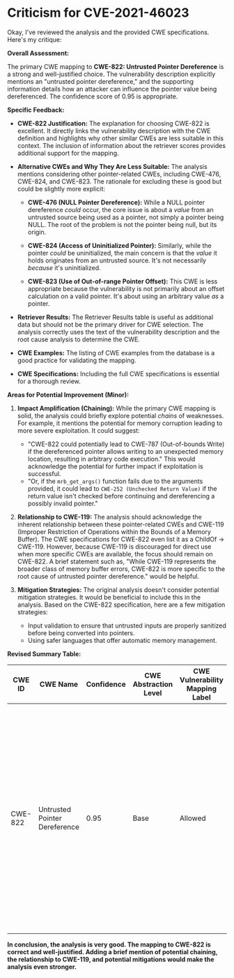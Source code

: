 # Criticism for CVE-2021-46023

Okay, I've reviewed the analysis and the provided CWE specifications. Here's my critique:

**Overall Assessment:**

The primary CWE mapping to **CWE-822: Untrusted Pointer Dereference** is a strong and well-justified choice. The vulnerability description explicitly mentions an "untrusted pointer dereference," and the supporting information details how an attacker can influence the pointer value being dereferenced. The confidence score of 0.95 is appropriate.

**Specific Feedback:**

*   **CWE-822 Justification:** The explanation for choosing CWE-822 is excellent. It directly links the vulnerability description with the CWE definition and highlights why other similar CWEs are less suitable in this context. The inclusion of information about the retriever scores provides additional support for the mapping.

*   **Alternative CWEs and Why They Are Less Suitable:** The analysis mentions considering other pointer-related CWEs, including CWE-476, CWE-824, and CWE-823. The rationale for excluding these is good but could be slightly more explicit:

    *   **CWE-476 (NULL Pointer Dereference):** While a NULL pointer dereference *could* occur, the core issue is about a *value* from an untrusted source being used as a pointer, not simply a pointer being NULL. The root of the problem is not the pointer being null, but its origin.

    *   **CWE-824 (Access of Uninitialized Pointer):** Similarly, while the pointer *could* be uninitialized, the main concern is that the *value* it holds originates from an untrusted source. It's not necessarily *because* it's uninitialized.

    *   **CWE-823 (Use of Out-of-range Pointer Offset):** This CWE is less appropriate because the vulnerability is not primarily about an offset calculation on a valid pointer. It's about using an arbitrary value *as* a pointer.

*   **Retriever Results:** The Retriever Results table is useful as additional data but should not be the primary driver for CWE selection. The analysis correctly uses the text of the vulnerability description and the root cause analysis to determine the CWE.

*   **CWE Examples:** The listing of CWE examples from the database is a good practice for validating the mapping.

*   **CWE Specifications:** Including the full CWE specifications is essential for a thorough review.

**Areas for Potential Improvement (Minor):**

1.  **Impact Amplification (Chaining):** While the primary CWE mapping is solid, the analysis could briefly explore potential *chains* of weaknesses. For example, it mentions the potential for memory corruption leading to more severe exploitation. It could suggest:
    *   "CWE-822 could potentially lead to CWE-787 (Out-of-bounds Write) if the dereferenced pointer allows writing to an unexpected memory location, resulting in arbitrary code execution."  This would acknowledge the potential for further impact if exploitation is successful.
    *   "Or, if the `mrb_get_args()` function fails due to the arguments provided, it could lead to `CWE-252 (Unchecked Return Value)` if the return value isn't checked before continuing and dereferencing a possibly invalid pointer."

2.  **Relationship to CWE-119:** The analysis should acknowledge the inherent relationship between these pointer-related CWEs and CWE-119 (Improper Restriction of Operations within the Bounds of a Memory Buffer). The CWE specifications for CWE-822 even list it as a ChildOf -> CWE-119.  However, because CWE-119 is discouraged for direct use when more specific CWEs are available, the focus should remain on CWE-822.  A brief statement such as, "While CWE-119 represents the broader class of memory buffer errors, CWE-822 is more specific to the root cause of untrusted pointer dereference." would be helpful.

3.  **Mitigation Strategies:** The original analysis doesn't consider potential mitigation strategies. It would be beneficial to include this in the analysis. Based on the CWE-822 specification, here are a few mitigation strategies:
    *   Input validation to ensure that untrusted inputs are properly sanitized before being converted into pointers.
    *   Using safer languages that offer automatic memory management.

**Revised Summary Table:**

| CWE ID    | CWE Name                      | Confidence | CWE Abstraction Level | CWE Vulnerability Mapping Label | CWE-Vulnerability Mapping Notes                                                                                                                                                                                                 |
| --------- | ----------------------------- | ---------- | --------------------- | ------------------------------- | ------------------------------------------------------------------------------------------------------------------------------------------------------------------------------------------------------------------------------- |
| CWE-822   | Untrusted Pointer Dereference | 0.95       | Base                  | Allowed                         | Primary CWE. The product obtains a value from an untrusted source, converts it to a pointer, and dereferences the resulting pointer.  Could lead to CWE-787 or CWE-252 if exploited.  Related to CWE-119.  Mitigation includes input validation and using memory safe languages. |

**In conclusion, the analysis is very good. The mapping to CWE-822 is correct and well-justified. Adding a brief mention of potential chaining, the relationship to CWE-119, and potential mitigations would make the analysis even stronger.**